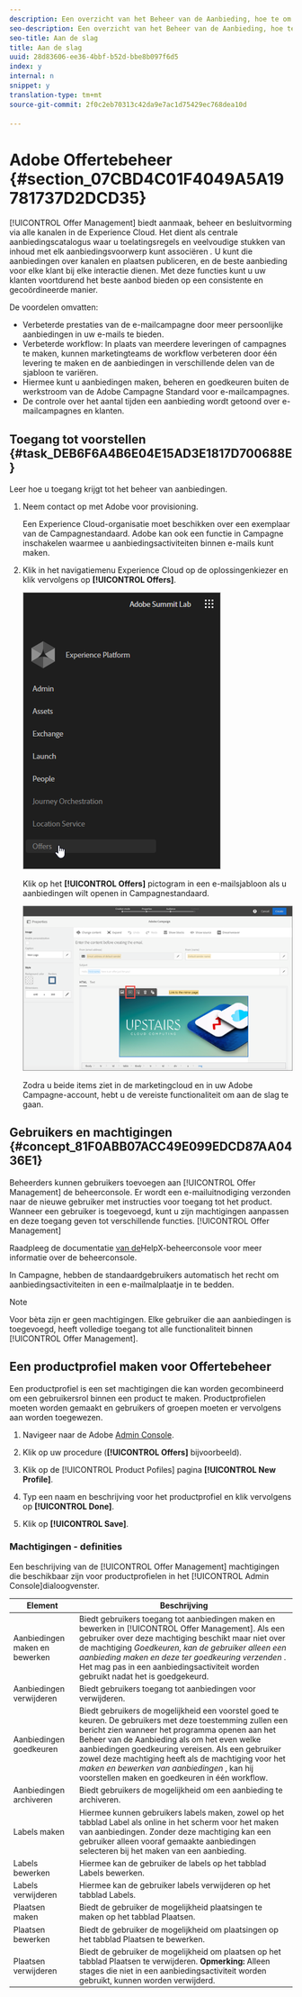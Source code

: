 ```yaml
---
description: Een overzicht van het Beheer van de Aanbieding, hoe te om tot het toegang te hebben, en hoe te om gebruikerstoestemmingen te verlenen.
seo-description: Een overzicht van het Beheer van de Aanbieding, hoe te om tot het toegang te hebben, en hoe te om gebruikerstoestemmingen te verlenen.
seo-title: Aan de slag
title: Aan de slag
uuid: 28d83606-ee36-4bbf-b52d-bbe8b097f6d5
index: y
internal: n
snippet: y
translation-type: tm+mt
source-git-commit: 2f0c2eb70313c42da9e7ac1d75429ec768dea10d

---
```



# Adobe Offertebeheer {#section_07CBD4C01F4049A5A19781737D2DCD35}

[!UICONTROL Offer Management] biedt aanmaak, beheer en besluitvorming via alle kanalen in de Experience Cloud. Het dient als centrale aanbiedingscatalogus waar u toelatingsregels en veelvoudige stukken van inhoud met elk aanbiedingsvoorwerp kunt associëren _._ U kunt die aanbiedingen over kanalen en plaatsen publiceren, en de beste aanbieding voor elke klant bij elke interactie dienen. Met deze functies kunt u uw klanten voortdurend het beste aanbod bieden op een consistente en gecoördineerde manier.

De voordelen omvatten:

* Verbeterde prestaties van de e-mailcampagne door meer persoonlijke aanbiedingen in uw e-mails te bieden.
* Verbeterde workflow: In plaats van meerdere leveringen of campagnes te maken, kunnen marketingteams de workflow verbeteren door één levering te maken en de aanbiedingen in verschillende delen van de sjabloon te variëren.
* Hiermee kunt u aanbiedingen maken, beheren en goedkeuren buiten de werkstroom van de Adobe Campagne Standard voor e-mailcampagnes.
* De controle over het aantal tijden een aanbieding wordt getoond over e-mailcampagnes en klanten.

## Toegang tot voorstellen {#task_DEB6F6A4B6E04E15AD3E1817D700688E}

Leer hoe u toegang krijgt tot het beheer van aanbiedingen.

1. Neem contact op met Adobe voor provisioning.

   Een Experience Cloud-organisatie moet beschikken over een exemplaar van de Campagnestandaard. Adobe kan ook een functie in Campagne inschakelen waarmee u aanbiedingsactiviteiten binnen e-mails kunt maken.

1. Klik in het navigatiemenu Experience Cloud op de oplossingenkiezer en klik vervolgens op **[!UICONTROL Offers]**.

   ![](assets/access-offers.png)

   Klik op het **[!UICONTROL Offers]** pictogram in een e-mailsjabloon als u aanbiedingen wilt openen in Campagnestandaard.

   ![](assets/campaign-add-offer.png)

   Zodra u beide items ziet in de marketingcloud en in uw Adobe Campagne-account, hebt u de vereiste functionaliteit om aan de slag te gaan.

## Gebruikers en machtigingen {#concept_81F0ABB07ACC49E099EDCD87AA0436E1}

Beheerders kunnen gebruikers toevoegen aan [!UICONTROL Offer Management] de beheerconsole. Er wordt een e-mailuitnodiging verzonden naar de nieuwe gebruiker met instructies voor toegang tot het product. Wanneer een gebruiker is toegevoegd, kunt u zijn machtigingen aanpassen en deze toegang geven tot verschillende functies. [!UICONTROL Offer Management]

Raadpleeg de documentatie [van de](https://helpx.adobe.com/enterprise/help/aedash.html)HelpX-beheerconsole voor meer informatie over de beheerconsole.

In Campagne, hebben de standaardgebruikers automatisch het recht om aanbiedingsactiviteiten in een e-mailmalplaatje in te bedden.

>[!NOTE]
>
>Voor bèta zijn er geen machtigingen. Elke gebruiker die aan aanbiedingen is toegevoegd, heeft volledige toegang tot alle functionaliteit binnen [!UICONTROL Offer Management].

## Een productprofiel maken voor Offertebeheer

Een productprofiel is een set machtigingen die kan worden gecombineerd om een gebruikersrol binnen een product te maken. Productprofielen moeten worden gemaakt en gebruikers of groepen moeten er vervolgens aan worden toegewezen.

1. Navigeer naar de Adobe [Admin Console](https://adminconsole.adobe.com/).

1. Klik op uw procedure (**[!UICONTROL Offers]** bijvoorbeeld).

1. Klik op de [!UICONTROL Product Pofiles] pagina **[!UICONTROL New Profile]**.

1. Typ een naam en beschrijving voor het productprofiel en klik vervolgens op **[!UICONTROL Done]**.

1. Klik op **[!UICONTROL Save]**.

### Machtigingen - definities

Een beschrijving van de [!UICONTROL Offer Management] machtigingen die beschikbaar zijn voor productprofielen in het [!UICONTROL Admin Console]dialoogvenster.

| Element | Beschrijving |
|--- |--- |
| Aanbiedingen maken en bewerken | Biedt gebruikers toegang tot aanbiedingen maken en bewerken in [!UICONTROL Offer Management]. Als een gebruiker over deze machtiging beschikt maar niet over de machtiging _Goedkeuren, kan de gebruiker alleen een aanbieding maken en deze ter goedkeuring verzenden_ . Het mag pas in een aanbiedingsactiviteit worden gebruikt nadat het is goedgekeurd. |
| Aanbiedingen verwijderen | Biedt gebruikers toegang tot aanbiedingen voor verwijderen. |
| Aanbiedingen goedkeuren | Biedt gebruikers de mogelijkheid een voorstel goed te keuren. De gebruikers met deze toestemming zullen een bericht zien wanneer het programma openen aan het Beheer van de Aanbieding als om het even welke aanbiedingen goedkeuring vereisen. Als een gebruiker zowel deze machtiging heeft als de machtiging voor het _maken en bewerken van aanbiedingen_ , kan hij voorstellen maken en goedkeuren in één workflow. |
| Aanbiedingen archiveren | Biedt gebruikers de mogelijkheid om een aanbieding te archiveren. |
| Labels maken | Hiermee kunnen gebruikers labels maken, zowel op het tabblad Label als online in het scherm voor het maken van aanbiedingen. Zonder deze machtiging kan een gebruiker alleen vooraf gemaakte aanbiedingen selecteren bij het maken van een aanbieding. |
| Labels bewerken | Hiermee kan de gebruiker de labels op het tabblad Labels bewerken. |
| Labels verwijderen | Hiermee kan de gebruiker labels verwijderen op het tabblad Labels. |
| Plaatsen maken | Biedt de gebruiker de mogelijkheid plaatsingen te maken op het tabblad Plaatsen. |
| Plaatsen bewerken | Biedt de gebruiker de mogelijkheid om plaatsingen op het tabblad Plaatsen te bewerken. |
| Plaatsen verwijderen | Biedt de gebruiker de mogelijkheid om plaatsen op het tabblad Plaatsen te verwijderen. **Opmerking:** Alleen stages die niet in een aanbiedingsactiviteit worden gebruikt, kunnen worden verwijderd. |